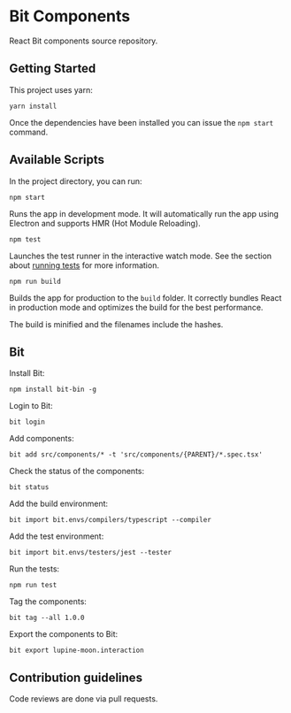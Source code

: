 # Bit Components

React Bit components source repository.

## Getting Started

This project uses yarn:

```
yarn install
```

Once the dependencies have been installed you can issue the `npm start` command.

## Available Scripts

In the project directory, you can run:

`npm start`

Runs the app in development mode.
It will automatically run the app using Electron and supports HMR (Hot Module Reloading).

`npm test`

Launches the test runner in the interactive watch mode.
See the section about [running tests](https://facebook.github.io/create-react-app/docs/running-tests) for more information.

`npm run build`

Builds the app for production to the `build` folder.
It correctly bundles React in production mode and optimizes the build for the best performance.

The build is minified and the filenames include the hashes.

## Bit

Install Bit:

```
npm install bit-bin -g
```

Login to Bit:

```
bit login
```

Add components:

```
bit add src/components/* -t 'src/components/{PARENT}/*.spec.tsx'
```

Check the status of the components:

```
bit status
```

Add the build environment:

```
bit import bit.envs/compilers/typescript --compiler
```

Add the test environment:

```
bit import bit.envs/testers/jest --tester
```

Run the tests:

```
npm run test
```

Tag the components:

```
bit tag --all 1.0.0
```

Export the components to Bit:

```
bit export lupine-moon.interaction
```

## Contribution guidelines

Code reviews are done via pull requests.
